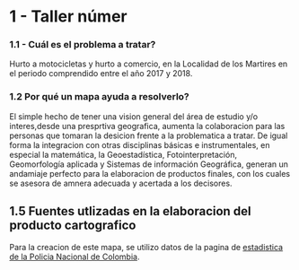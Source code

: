 # 1 - Taller númer

###  1.1 - Cuál es el problema a tratar?

Hurto a motocicletas y hurto a comercio, en la Localidad de los Martires en el periodo comprendido entre el año  2017 y 2018.

### 1.2 Por qué un mapa ayuda a resolverlo?

El simple hecho de tener una vision general del área de estudio y/o interes,desde una presprtiva geografica, aumenta la colaboracion para las personas que tomaran la desicion frente a la problematica a tratar.
De igual forma la integracion con otras disciplinas básicas e instrumentales, en especial la matemática, la Geoestadística, Fotointerpretación, Geomorfología aplicada y Sistemas de información Geográfica, generan un andamiaje perfecto para la elaboracion de productos finales, con los cuales se asesora de amnera adecuada y acertada a los decisores.


## 1.5 Fuentes utlizadas en la elaboracion del producto cartografico

Para la creacion de este mapa, se utilizo datos de la pagina de [estadistica de la Policia Nacional de Colombia](https://www.policia.gov.co/grupo-informaci%C3%B3n-criminalidad/estadistica-delictiva).
